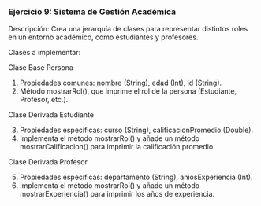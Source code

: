 ### **Ejercicio 9: Sistema de Gestión Académica**

 Descripción: Crea una jerarquía de clases para representar distintos roles en un entorno académico, como estudiantes y profesores.

 Clases a implementar:

  Clase Base Persona

  1. Propiedades comunes: nombre (String), edad (Int), id (String).
  2. Método mostrarRol(), que imprime el rol de la persona (Estudiante, Profesor, etc.).

  Clase Derivada Estudiante

  3. Propiedades específicas: curso (String), calificacionPromedio (Double).
  4. Implementa el método mostrarRol() y añade un método mostrarCalificacion() para imprimir la calificación promedio.

  Clase Derivada Profesor

  5. Propiedades específicas: departamento (String), aniosExperiencia (Int).
  6. Implementa el método mostrarRol() y añade un método mostrarExperiencia() para imprimir los años de experiencia.
